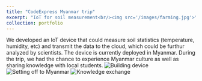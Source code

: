 ```yaml
---
title: "CodeExpress Myanmar trip"
excerpt: "IoT for soil measurement<br/><img src='/images/farming.jpg'>"
collection: portfolio
---
```


We developed an IoT device that could measure soil statistics (temperature, humidity, etc) and transmit the data to the cloud, which could be furthur analyzed by scientists. The device is currently deployed in Myanmar. During the trip, we had the chance to experience Myanmar culture as well as sharing knowledge with local students.
![Building device](./images/farming1)
![Setting off to Myanmar](./images/farming2)
![Knowledge exchange](./images/farming3)

